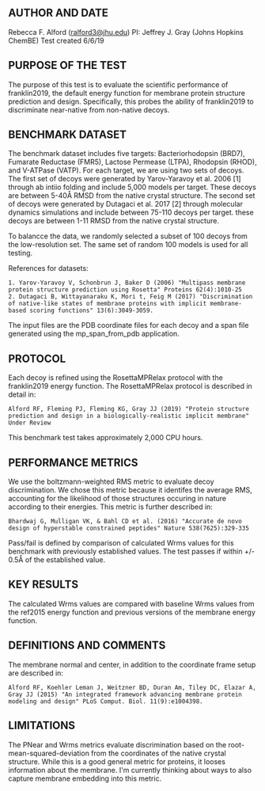 ## AUTHOR AND DATE
Rebecca F. Alford (ralford3@jhu.edu)
PI: Jeffrey J. Gray (Johns Hopkins ChemBE)
Test created 6/6/19

## PURPOSE OF THE TEST
The purpose of this test is to evaluate the scientific performance of franklin2019, the default energy function for membrane protein structure prediction and design. Specifically, this probes the ability of franklin2019 to discriminate near-native from non-native decoys. 

## BENCHMARK DATASET
The benchmark dataset includes five targets: Bacteriorhodopsin (BRD7), Fumarate Reductase (FMR5), Lactose Permease (LTPA), Rhodopsin (RHOD), and V-ATPase (VATP). For each target, we are using two sets of decoys. The first set of decoys were generated by Yarov-Yaravoy et al. 2006 [1] through ab intiio folding and include 5,000 models per target. These decoys are between 5-40Å RMSD from the native crystal structure.  The second set of decoys were generated by Dutagaci et al. 2017 [2] through molecular dynamics simulations and include between 75-110 decoys per target. these decoys are between 1-11 RMSD from the native crystal structure. 

To balancce the data, we randomly selected a subset of 100 decoys from the low-resolution set. The same set of random 100 models is used for all testing. 

References for datasets: 

	1. Yarov-Yaravoy V, Schonbrun J, Baker D (2006) "Multipass membrane protein structure prediction using Rosetta" Proteins 62(4):1010-25
	2. Dutagaci B, Wittayanaraku K, Mori t, Feig M (2017) "Discrimination of native-like states of membrane proteins with implicit membrane-based scoring functions" 13(6):3049-3059.

The input files are the PDB coordinate files for each decoy and a span file generated using the mp_span_from_pdb application. 

## PROTOCOL
Each decoy is refined using the RosettaMPRelax protocol with the franklin2019 energy function. The RosettaMPRelax protocol is described in detail in: 

	Alford RF, Fleming PJ, Fleming KG, Gray JJ (2019) "Protein structure prediction and design in a biologically-realistic implicit membrane" Under Review

This benchmark test takes approximately 2,000 CPU hours. 

## PERFORMANCE METRICS
We use the boltzmann-weighted RMS metric to evaluate decoy discrimination. We chose this metric because it identifes the average RMS, accounting for the likelihood of those structures occuring in nature according to their energies. This metric is further described in: 
	
	Bhardwaj G, Mulligan VK, & Bahl CD et al. (2016) "Accurate de novo design of hyperstable constrained peptides" Nature 538(7625):329-335

Pass/fail is defined by comparison of calculated Wrms values for this benchmark with previously established values. The test passes if within +/- 0.5Å of the established value.

## KEY RESULTS
The calculated Wrms values are compared with baseline Wrms values from the ref2015 energy function and previous versions of the membrane energy function. 

## DEFINITIONS AND COMMENTS
The membrane normal and center, in addition to the coordinate frame setup are described in: 

	Alford RF, Koehler Leman J, Weitzner BD, Duran Am, Tiley DC, Elazar A, Gray JJ (2015) "An integrated framework advancing membrane protein modeling and design" PLoS Comput. Biol. 11(9):e1004398.

## LIMITATIONS
The PNear and Wrms metrics evaluate discrimination based on the root-mean-squared-deviation from the coordinates of the native crystal structure. While this is a good general metric for proteins, it looses information about the membrane. I'm currently thinking about ways to also capture membrane embedding into this metric. 
 
